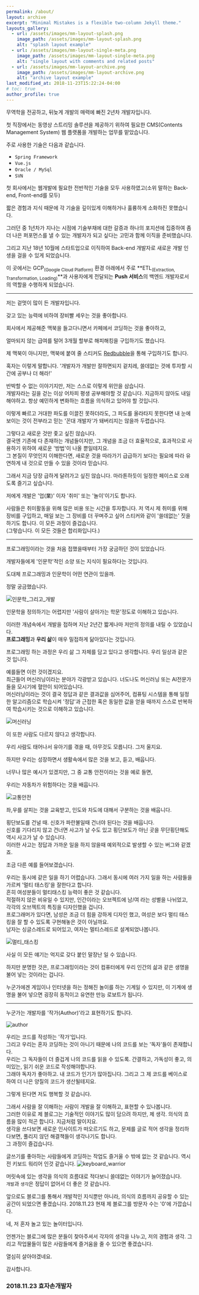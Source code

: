 ```yaml
---
permalink: /about/
layout: archive
excerpt: "Minimal Mistakes is a flexible two-column Jekyll theme."
layouts_gallery:
  - url: /assets/images/mm-layout-splash.png
    image_path: /assets/images/mm-layout-splash.png
    alt: "splash layout example"
  - url: /assets/images/mm-layout-single-meta.png
    image_path: /assets/images/mm-layout-single-meta.png
    alt: "single layout with comments and related posts"
  - url: /assets/images/mm-layout-archive.png
    image_path: /assets/images/mm-layout-archive.png
    alt: "archive layout example"
last_modified_at: 2018-11-23T15:22:24-04:00
# toc: true
author_profile: true
---
```


무역학을 전공하고, 뒤늦게 개발의 매력에 빠진 2년차 개발자입니다.

첫 직장에서는 동영상 스트리밍 솔루션을 제공하기 위하여 필요한 CMS(Contents Management System) 웹 플랫폼을 개발하는 업무를 맡았습니다.

주로 사용한 기술은 다음과 같습니다.
- <code>Spring Framework</code>
- <code>Vue.js</code> 
- <code>Oracle / MySql</code>
- <code>SVN</code>

첫 회사에서는 웹개발에 필요한 전반적인 기술을 모두 사용하였고(소위 말하는 Back-end, Front-end를 모두)

짧은 경험과 지식 때문에 각 기술을 깊이있게 이해하거나 훌륭하게 소화하진 못했습니다.

그러던 중 1년차가 지나는 시점에 기술부채에 대한 갈증과 하나의 포지션에 집중하여 좀 더 나은 퍼포먼스를 낼 수 있는 개발자가 되고 싶다는 고민과 함께 이직을 준비했습니다.

그리고 지난 18년 10월에 스타트업으로 이직하여 Back-end 개발자로 새로운 개발 인생을 걸을 수 있게 되었습니다.

이 곳에서는 GCP<sub>(Google Cloud Platform)</sub> 환경 아래에서 주로 **ETL<sub>(Extraction, Transformation, Loading)</sub>**과 사용자에게 전달되는 **Push 서비스**의 백엔드 개발자로서의 역할을 수행하게 되었습니다.

---

저는 겉멋이 많이 든 개발자입니다.

갖고 있는 능력에 비하여 장비빨 세우는 것을 좋아합니다.

회사에서 제공해준 맥북을 들고다니면서 카페에서 코딩하는 것을 좋아하고,

얼마되지 않는 급여를 털어 3개월 할부로 해피해킹을 구입하기도 했습니다.

제 맥북이 아니지만, 맥북에 붙여 줄 스티커도 [Redbubble](https://www.redbubble.com/explore/)을 통해 구입하기도 합니다.

혹자는 이렇게 말합니다.
'개발자가 개발만 잘하면되지 겉치레, 쓸데없는 것에 투자할 시간에 공부나 더 해라!'

반박할 수 없는 이야기지만, 저는 스스로 이렇게 위안을 삼습니다.<br/>
개발자라는 길을 걷는 이상 어차피 평생 공부해야할 것 같습니다. 지금하지 않아도 내일해야하고. 항상 예민하게 변화하는 흐름을 의식하고 있어야 할 것입니다.

이렇게 빠르고 거대한 파도를 이끌진 못하더라도, 그 파도를 올라타지 못한다면 내 눈에 보이는 것이 전부라고 믿는 '꼰대 개발자'가 돼버리지는 않을까 두렵습니다.

그렇다고 새로운 것만 좇고 싶진 않습니다.<br/>
결국엔 기존에 다 존재하는 개념들이지만, 그 개념을 조금 더 효율적으로, 효과적으로 사용하기 위하여 새로운 '방법'이 나올 뿐일테지요.<br/>
그 본질이 무엇인지 이해한다면, 새로운 것을 따라가기 급급하기 보다는 필요에 따라 유연하게 내 것으로 만들 수 있을 것이라 믿습니다.

그래서 지금 당장 급하게 달려가고 싶진 않습니다. 마라톤하듯이 일정한 페이스로 오래도록 즐기고 싶습니다.

저에게 개발은 '업(業)' 이자 '취미' 또는 '놀이'이기도 합니다.

사람들은 취미활동을 위해 많은 비용 또는 시간을 투자합니다.
저 역시 제 취미를 위해 장비를 구입하고, 매일 보는 그 장비를 더 꾸며주고 싶어 스티커와 같이 '쓸데없는' 짓을 하기도 합니다.
이 모든 과정이 즐겁습니다.<br/>
(그렇습니다. 이 모든 것들은 합리화입니다.)

---

프로그래밍이라는 것을 처음 접했을때부터 가장 궁금하던 것이 있었습니다.

개발자들에게 '인문학'적인 소양 또는 지식이 필요하다는 것입니다.

도대체 프로그래밍과 인문학이 어떤 연관이 있을까.

정말 궁금했습니다.

![인문학_그리고_개발](/assets/images/about/humanities.JPG)

인문학을 정의하기는 어렵지만 '사람이 살아가는 학문'정도로 이해하고 있습니다.

이러한 개념속에서 개발을 접하며 지난 2년간 짧게나마 저만의 정의를 내릴 수 있었습니다.<br/>
**프로그래밍**과 **우리 삶**이 매우 밀접하게 닮아있다는 것입니다.

프로그래밍 하는 과정은 우리 삶 그 자체를 담고 있다고 생각합니다. 우리 일상과 같은 것 입니다.

 예를들면 이런 것이겠지요. <br/>
 최근들어 머신러닝이라는 분야가 각광받고 있습니다. 너도나도 머신러닝 또는 AI전문가들을 모시기에 혈안이 되어있습니다.<br/>
 머신러닝이라는 것이 결국 정답과 같은 결과값을 심어주어, 컴퓨팅 시스템을 통해 일정한 알고리즘으로 학습시켜 '정답'과 근접한 혹은 동일한 값을 얻을 때까지 스스로 반복하여 학습시키는 것으로 이해하고 있습니다.

 ![머신러닝](/assets/images/about/machine_learning.jpeg)

 이 또한 사람도 다르지 않다고 생각합니다.

 우리 사람도 태어나서 유아기를 겪을 때, 아무것도 모릅니다. 그저 울지요.

 하지만 우리는 성장하면서 생활속에서 많은 것을 보고, 듣고, 배웁니다.

 너무나 많은 예시가 있겠지만, 그 중 교통 안전이라는 것을 예로 들면,

 우리는 자동차가 위험하다는 것을 배웁니다.

 ![교통안전](/assets/images/about/traffic_safety.jpg)

 좌,우를 살피는 것을 교육받고, 인도와 차도에 대해서 구분하는 것을 배웁니다.

 횡단보도를 건널 때. 신호가 파란불일때 건너야 된다는 것을 배웁니다.<br/>
 신호를 기다리지 않고 건너면 사고가 날 수도 있고
 횡단보도가 아닌 곳을 무단횡단해도 역시 사고가 날 수 있습니다.<br/>
 이러한 사고는 정답과 가까운 일을 하지 않을때 예외적으로 발생할 수 있는 버그와 같겠죠.

 조금 다른 예를 들어보겠습니다.

 우리는 동시에 같은 일을 하기 어렵습니다. 그래서 동시에 여러 가지 일을 하는 사람들을 가르켜 '멀티 태스킹'을 잘한다고 합니다.<br/>
 흔히 여성분들이 멀티태스킹 능력이 좋은 것 같습니다.<br/>
 적절하지 않은 비유일 수 있지만, 인간이라는 오브젝트에 남/여 라는 성별을 나뉘었고,
 각각의 오브젝트의 특징을 디자인했을 겁니다.<br/>
 프로그래머가 있다면, 남성은 조금 더 힘을 강하게 디자인 했고, 여성은 보다 멀티 태스킹을 잘 할 수 있도록 구현해놓은 것이 아닐까요.<br/>
 남자는 싱글스레드로 되어있고, 여자는 멀티스레드로 설계되었나봅니다.

 ![멀티_태스킹](/assets/images/about/multi_tasking.jpg)

 사실 이 모든 얘기는 억지로 갖다 붙인 말장난 일 수 있습니다.
 
 하지만 분명한 것은, 프로그래밍이라는 것이 컴퓨터에게 우리 인간의 삶과 같은 생명을 불어 넣는 것이라는 겁니다.
 
 누군가에겐 게임이나 인터넷을 하는 정해진 놀이를 하는 기계일 수 있지만, 이 기계에 생명을 불어 넣으면 굉장히 동적이고 유연한 만능 로보트가 됩니다.

 ---

 누군가는 개발자를 '작가(Author)'라고 표현하기도 합니다.

 ![author](/assets/images/about/author.jpg)

 우리는 코드를 작성하는 '작가'입니다.<br/>
 그리고 우리는 혼자 코딩하는 것이 아니기 때문에 나의 코드를 보는 '독자'들이 존재합니다.<br/>
 우리는 그 독자들이 더 즐겁게 나의 코드를 읽을 수 있도록. 간결하고, 가독성이 좋고, 의미있는, 읽기 쉬운 코드로 작성해야합니다.<br/>
 그래야 독자가 좋아하고. 내 코드가 인기가 많아집니다. 그리고 그 제 코드를 베이스로 하여 더 나은 양질의 코드가 생산될테지요.
 
 그렇게 된다면 저도 행복할 것 같습니다.

 그래서 사람을 잘 이해하는 사람이 개발을 잘 이해하고, 표현할 수 있나봅니다.<br/>
 그러한 이유로 제 블로그는 기술적인 이야기도 많이 담으려 하지만, 제 생각. 의식의 흐름을 많이 적곤 합니다. 지금처럼 말이지요.<br/>
 생각을 쓰다보면 새로운 인사이트가 떠오르기도 하고,
 문제를 글로 적어 생각을 정리하다보면, 풀리지 않던 해결책들이 생각나기도 합니다.<br/>
 그 과정이 즐겁습니다.

 글쓰기를 좋아하는 사람들에게 코딩하는 작업도 즐거울 수 밖에 없는 것 같습니다.
 역시 전 키보드 워리어 인것 같습니다.
![keyboard_warrior](/assets/images/about/keyboard_warrior.jpeg)
 

 머릿속에 있는 생각을 의식의 흐름대로 적다보니 쓸데없는 이야기가 늘어졌습니다.
 <br/>
 <code>개발</code>과 <code>생각</code>은 정답이 없어서 더 좋은 것 같습니다.

 앞으로도 블로그를 통해서 개발적인 지식뿐만 아니라, 의식의 흐름까지 공유할 수 있는 공간이 되었으면 좋겠습니다.
 2018.11.23 현재 제 블로그를 방문자 수는 '0'에 가깝습니다.

 네, 저 혼자 놀고 있는 놀이터입니다.

 언젠가는 블로그에 많은 분들이 찾아주셔서 각자의 생각을 나누고, 저의 경험과 생각. 그리고 작업물들이 많은 사람들에게 즐거움을 줄 수 있으면 좋겠습니다.

 열심히 살아야겠네요.

감사합니다.

### 2018.11.23 효자손개발자